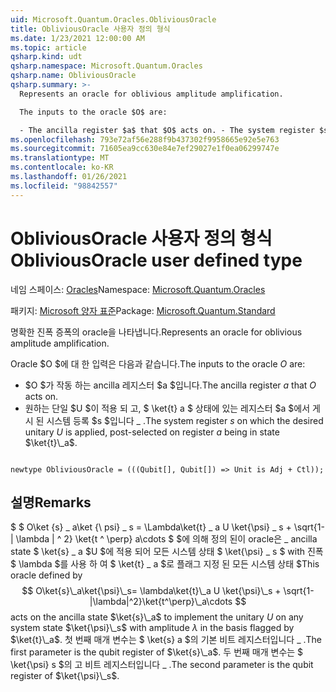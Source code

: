 ```yaml
---
uid: Microsoft.Quantum.Oracles.ObliviousOracle
title: ObliviousOracle 사용자 정의 형식
ms.date: 1/23/2021 12:00:00 AM
ms.topic: article
qsharp.kind: udt
qsharp.namespace: Microsoft.Quantum.Oracles
qsharp.name: ObliviousOracle
qsharp.summary: >-
  Represents an oracle for oblivious amplitude amplification.

  The inputs to the oracle $O$ are:

  - The ancilla register $a$ that $O$ acts on. - The system register $s$ on which the desired unitary $U$ is applied, post-selected on register $a$ being in state $\ket{t}\_a$.
ms.openlocfilehash: 793e72af56e288f9b437302f9958665e92e5e763
ms.sourcegitcommit: 71605ea9cc630e84e7ef29027e1f0ea06299747e
ms.translationtype: MT
ms.contentlocale: ko-KR
ms.lasthandoff: 01/26/2021
ms.locfileid: "98842557"
---
```

# <a name="obliviousoracle-user-defined-type"></a><span data-ttu-id="00090-102">ObliviousOracle 사용자 정의 형식</span><span class="sxs-lookup"><span data-stu-id="00090-102">ObliviousOracle user defined type</span></span>

<span data-ttu-id="00090-103">네임 스페이스: [Oracles](xref:Microsoft.Quantum.Oracles)</span><span class="sxs-lookup"><span data-stu-id="00090-103">Namespace: [Microsoft.Quantum.Oracles](xref:Microsoft.Quantum.Oracles)</span></span>

<span data-ttu-id="00090-104">패키지: [Microsoft 양자 표준](https://nuget.org/packages/Microsoft.Quantum.Standard)</span><span class="sxs-lookup"><span data-stu-id="00090-104">Package: [Microsoft.Quantum.Standard](https://nuget.org/packages/Microsoft.Quantum.Standard)</span></span>


<span data-ttu-id="00090-105">명확한 진폭 증폭의 oracle을 나타냅니다.</span><span class="sxs-lookup"><span data-stu-id="00090-105">Represents an oracle for oblivious amplitude amplification.</span></span>

<span data-ttu-id="00090-106">Oracle $O $에 대 한 입력은 다음과 같습니다.</span><span class="sxs-lookup"><span data-stu-id="00090-106">The inputs to the oracle $O$ are:</span></span>

- <span data-ttu-id="00090-107">$O $가 작동 하는 ancilla 레지스터 $a $입니다.</span><span class="sxs-lookup"><span data-stu-id="00090-107">The ancilla register $a$ that $O$ acts on.</span></span>
- <span data-ttu-id="00090-108">원하는 단일 $U $이 적용 되 고, $ \ket{t} a $ 상태에 있는 레지스터 $a $에서 게시 된 시스템 등록 $s $입니다 \_ .</span><span class="sxs-lookup"><span data-stu-id="00090-108">The system register $s$ on which the desired unitary $U$ is applied, post-selected on register $a$ being in state $\ket{t}\_a$.</span></span>

```qsharp

newtype ObliviousOracle = (((Qubit[], Qubit[]) => Unit is Adj + Ctl));
```



## <a name="remarks"></a><span data-ttu-id="00090-109">설명</span><span class="sxs-lookup"><span data-stu-id="00090-109">Remarks</span></span>

<span data-ttu-id="00090-110">$ $ O\ket {s} \_ a\ket {\ psi} \_ s = \Lambda\ket{t} \_ a U \ket{\psi} \_ s + \sqrt{1-| \lambda | ^ 2} \ket{t ^ \perp} a\cdots $ $에 의해 정의 된이 oracle은 \_ ancilla state $ \ket{s} \_ a $U $에 적용 되어 모든 시스템 상태 $ \ket{\psi} \_ s $ with 진폭 $ \lambda $를 사용 하 여 $ \ket{t} \_ a $로 플래그 지정 된 모든 시스템 상태 $</span><span class="sxs-lookup"><span data-stu-id="00090-110">This oracle defined by $$ O\ket{s}\_a\ket{\psi}\_s= \lambda\ket{t}\_a U \ket{\psi}\_s + \sqrt{1-|\lambda|^2}\ket{t^\perp}\_a\cdots $$ acts on the ancilla state $\ket{s}\_a$ to implement the unitary $U$ on any system state $\ket{\psi}\_s$ with amplitude $\lambda$ in the basis flagged by $\ket{t}\_a$.</span></span>
<span data-ttu-id="00090-111">첫 번째 매개 변수는 $ \ket{s} a $의 기본 비트 레지스터입니다 \_ .</span><span class="sxs-lookup"><span data-stu-id="00090-111">The first parameter is the qubit register of $\ket{s}\_a$.</span></span> <span data-ttu-id="00090-112">두 번째 매개 변수는 $ \ket{\psi} s $의 고 비트 레지스터입니다 \_ .</span><span class="sxs-lookup"><span data-stu-id="00090-112">The second parameter is the qubit register of $\ket{\psi}\_s$.</span></span>